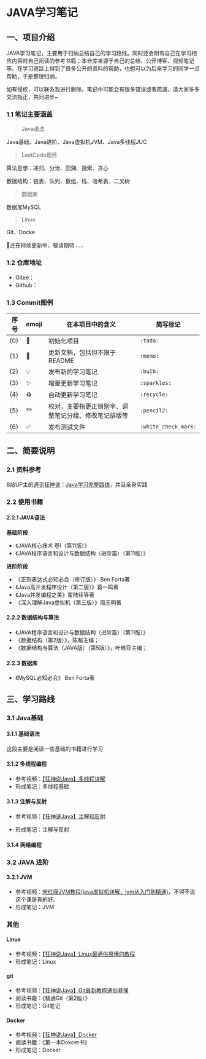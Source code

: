 # JAVA学习笔记

## 一、项目介绍

JAVA学习笔记，主要用于归纳总结自己的学习路线。同时还会附有自己在学习相应内容时自己阅读的参考书籍；本仓库来源于自己的总结、公开博客、视频笔记等。在学习道路上得到了很多公开的资料的帮助，也想可以为后来学习的同学一点帮助，于是整理归纳。

如有侵权，可以联系我进行删除。笔记中可能会有很多错误或者疏漏，请大家多多交流指正，共同进步~

### 1.1 笔记主要涵盖

> Java语法

Java基础、Java进阶、Java虚拟机JVM、Java多线程JUC

> LeetCode题目

算法思想：递归、分治、回溯、搜索、贪心

数据结构：链表、队列、数组、栈、哈希表、二叉树

> 数据库

数据库MySQL

> Linux

Git、Docke

:tada:还在持续更新中、敬请期待……

### 1.2  仓库地址

- Gitee：
- Github：

### 1.3 Commit图例

| 序号 | emoji              | 在本项目中的含义                                     | 简写标记             |
| ---- | ------------------ | ---------------------------------------------------- | -------------------- |
| (0)  | :tada:             | 初始化项目                                           | `:tada:`             |
| (1)  | :memo:             | 更新文档，包括但不限于README                         | `:memo:`             |
| (2)  | :bulb:             | 发布新的学习笔记                                     | `:bulb:`             |
| (3)  | :sparkles:         | 增量更新学习笔记                                     | `:sparkles:`         |
| (4)  | :recycle:          | 自动更新学习笔记                                     | `:recycle:`          |
| (5)  | :pencil2:          | 校对，主要指更正错别字、调整笔记分组、修改笔记排版等 | `:pencil2:`          |
| (6)  | :white_check_mark: | 发布测试文件                                         | `:white_check_mark:` |

## 二、简要说明

### 2.1 资料参考

B站UP主的[遇见狂神说](https://space.bilibili.com/95256449)：[Java学习完整路线](https://www.bilibili.com/read/cv5702420)，并且亲身实践

### 2.2 使用书籍

#### 2.2.1 JAVA语法

**基础阶段**

- 《JAVA核心技术 卷Ⅰ（第11版）》
- 《JAVA程序语言和设计与数据结构（进阶篇）（第11版）》

**进阶阶段**

- 《正则表达式必知必会（修订版）》 Ben Forta著
- 《Java高并发程序设计（第二版）》葛一鸣著
- 《Java并发编程之美》翟陆续等著
- 《深入理解Java虚拟机（第三版）》周志明著

#### 2.2.2  数据结构与算法

- 《JAVA程序语言和设计与数据结构（进阶篇）（第11版）》
- 《数据结构（第2版）》，陈越主编；
- 《数据结构与算法（JAVA版）（第5版）》，叶核亚主编；

#### 2.2.3 数据库

- 《MySQL必知必会》 Ben Forta著

## 三、学习路线

### 3.1 Java基础

#### 3.1.1 基础语法

这段主要是阅读一些基础的书籍进行学习

#### 3.1.2 多线程编程

- 参考视频：[【狂神说Java】多线程详解](https://www.bilibili.com/video/BV1V4411p7EF)
- 形成笔记：多线程基础

#### 3.1.3 注解与反射

- 参考视频：[【狂神说Java】注解和反射](https://www.bilibili.com/video/BV1p4411P7V3)

- 形成笔记：注解与反射

#### 3.1.4 网络编程

### 3.2 JAVA 进阶

#### 3.2.1 JVM

- 参考视频：[宋红康JVM教程(java虚拟机详解，jvm从入门到精通)](https://www.bilibili.com/video/BV1PJ411n7xZ?p=1)，不得不说这个课是真的好。
- 形成笔记：JVM

### 其他

#### Linux

- 参考视频：[【狂神说Java】Linux最通俗易懂的教程](https://www.bilibili.com/video/BV187411y7hF)
- 形成笔记：Linux

#### git

- 参考视频：[【狂神说Java】Git最新教程通俗易懂](https://www.bilibili.com/video/BV1FE411P7B3)
- 阅读书籍：《精通Git（第2版）》
- 形成笔记：Git笔记

#### Docker

- 参考视频：[【狂神说Java】Docker](https://www.bilibili.com/video/BV1og4y1q7M4)
- 阅读书籍：《第一本Dokcer书》
- 形成笔记：Docker